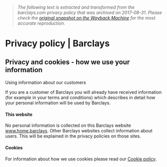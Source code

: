 > *The following text is extracted and transformed from the barclays.com privacy policy that was archived on 2017-08-31. Please check the [original snapshot on the Wayback Machine](https://web.archive.org/web/20170831153412id_/https%3A//www.home.barclays/privacy-policy.html) for the most accurate reproduction.*

# Privacy policy | Barclays

## Privacy and cookies - how we use your information

####   
Using information about our customers

If you are a customer of Barclays you will already have received information (for example in your terms and conditions) which describes in detail how your personal information will be used by Barclays.

#### This website  


No personal information is collected on this Barclays website www.home.barclays. Other Barclays websites collect information about users. This will be explained in the privacy policies on those sites.

#### Cookies  


For information about how we use cookies please read our [Cookie policy](https://web.archive.org/cookie-policy.html).
